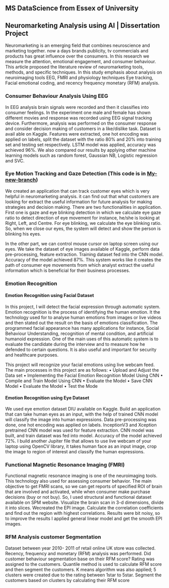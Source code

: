 ## MS DataScience from Essex of University
## Neuromarketing Analysis using AI | Dissertation Project

Neuromarketing is an emerging field that combines neuroscience and marketing together. now a days brands publicity, tv commercials and products has great influence over the consumers. In this research we measure the attention, emotional engagement, and consumer behaviour. 
This article proposed the literature review of neuromarketing tools, methods, and specific techniques. In this study emphasis about analysis on neuroimaging tools EEG, FMRI and physiology techniques Eye tracking, Facial emotional coding, and recency frequency monetary (RFM) analysis. 

### Consumer Behaviour Analysis Using EEG
In EEG analysis brain signals were recorded and then it classifies into consumer feelings. In the experiment one male and female has shown different movies and response was recorded using EEG signal tracking device. Furthermore, analysis was performed on the consumer response and consider decision making of customers in a like/dislike task. Dataset is avail able on Kaggle. Features were extracted, one hot encoding was applied on labels, split the dataset with the ratio 80% and 20% into training set and testing set respectively. LSTM model was applied, accuracy was achieved 96%. We also compared our results by applying other machine learning models such as random forest, Gaussian NB, Logistic regression and SVC.

### Eye Motion Tracking and Gaze Detection (This code is in <a href="https://github.com/abdullahayub/Neuromarketing-Analysis/tree/my-new-branch" target="blank">**My-new-branch**</a>)

We created an application that can track customer eyes which is very helpful in neuromarketing analysis. it can find out that what customers are looking for extract the useful information for future analysis for making strategies and decision making. There are two functionalities in application. First one is gaze and eye blinking detection in which we calculate eye gaze ratio to detect direction of eye movement for instance, he/she is looking at Right, Left, and Centre. For eye blinking, we calculate the eye blinking ratio. So, when we close our eyes, the system will detect and show the person is blinking his eyes. 

In the other part, we can control mouse cursor on laptop screen using our eyes. We take the dataset of eye images available of Kaggle, perform data pre-processing, feature extraction. Training dataset fed into the CNN model. Accuracy of the model achieved 87%. This system works like it creates the path of consumer eye movements from which analyst extract the useful information which is beneficial for their business processes.


### Emotion Recognition

#### Emotion Recognition using Facial Dataset
In this project, I will detect the facial expression through automatic system. Emotion recognition is the process of identifying the human emotion. It the technology used for to analyse human emotions from images or live videos and then stated out the result on the basis of emotions classification. The programmed facial appearance has many applications for instance, Social Behaviour Understanding, recognition of mental condition, and artificial humanoid expression. One of the main uses of this automatic system is to evaluate the candidate during the interview and to measure how he defended to certain questions. It is also useful and important for security and healthcare purposes. 

This project will recognize your facial emotions using live webcam feed. The main processes in this project are as follows: • Upload and Adjust the Data set • Implementing the Facial Emotion Recognition Model Using CNN • Compile and Train Model Using CNN • Evaluate the Model • Save CNN Model • Evaluate the Model • Test the Mode

#### Emotion Recognition using Eye Dataset
We used eye emotion dataset DIU available on Kaggle. Build an application that can take human eyes as an input, with the help of trained CNN model will classify the image into human expressions. Data pre-processing was done, one hot encoding was applied on labels. InceptionV3 and Xception pretrained CNN model was used for feature extraction. CNN model was built, and train dataset was fed into model. Accuracy of the model achieved 72%. I build another Jupiter file that allows to use live webcam of your laptop using OpenCV library, it takes human face as an input image, crop the image to region of interest and classify the human expressions.

### Functional Magnetic Resonance Imaging (FMRI)
Functional magnetic resonance imaging is one of the neuroimaging tools. This technology also used for assessing consumer behavior. The main objective to get FMRI scans, so we can get reports of specified ROI of brain that are involved and activated, while when consumer make purchase decisions (buy or not buy). So, I used structural and functional dataset available on SPM website. Visualize the brain scan in 3-d dimensions, divide it into slices. Wecreated the EPI image. Calculate the correlation coefficients and find out the region with highest correlations. Results were bit noisy, so to improve the results I applied general linear model and get the smooth EPI images.


### RFM Analysis customer Segmentation
Dataset between year 2010- 2011 of retail online UK store was collected. Recency, frequency and monetary (RFM) analysis was performed. Did customer behaviour segmentation base on their RFM score? Rating was assigned to the customers. Quantile method is used to calculate RFM score and then segment the customers. K means algorithm was also applied; 5 clusters were created due to the rating between 1star to 5star. Segment the customers based on clusters by calculating their RFM score

